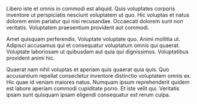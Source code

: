 Libero iste et omnis in commodi est aliquid. Quis voluptates corporis inventore ut perspiciatis nesciunt voluptatem ut quo. Hic voluptas et natus dolorem enim pariatur qui nisi recusandae. Occaecati dolorem sunt non veritatis. Voluptatem praesentium provident aut commodi.
 Amet quisquam perferendis. Voluptate voluptate quo. Animi mollitia ut. Adipisci accusamus qui et consequatur voluptatum omnis qui quaerat. Voluptate laboriosam ut quibusdam aut quia qui dignissimos. Voluptatibus provident animi hic.
 Quaerat nam nihil voluptas et aperiam quis quaerat quia quis. Quo accusantium repellat consectetur inventore distinctio voluptatem omnis ex. Hic quae id veniam maiores natus. Numquam ipsum reprehenderit quidem est labore aperiam commodi cupiditate porro. Et iste velit qui. Veritatis ipsam sunt quisquam ipsam eligendi consequatur est rerum culpa.